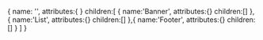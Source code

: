 {
  name: '',
  attributes:{
  }
  children:[
    {
      name:'Banner',
      attributes:{}
      children:[]
    },
      {
      name:'List',
      attributes:{}
      children:[]
    },{
      name:'Footer',
      attributes:{}
      children:[]
    }
  ]
}